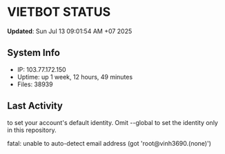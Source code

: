 # VIETBOT STATUS
**Updated**: Sun Jul 13 09:01:54 AM +07 2025

## System Info
- IP: 103.77.172.150
- Uptime: up 1 week, 12 hours, 49 minutes
- Files: 38939

## Last Activity

to set your account's default identity.
Omit --global to set the identity only in this repository.

fatal: unable to auto-detect email address (got 'root@vinh3690.(none)')
